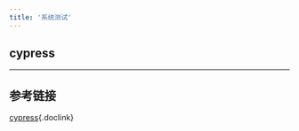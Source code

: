 ```yaml
---
title: '系统测试'
---
```


## cypress

<hr />

## 参考链接

[cypress](https://github.com/cypress-io/cypress){.doclink}
